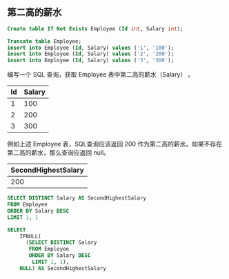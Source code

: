 ## 第二高的薪水

```sql
Create table If Not Exists Employee (Id int, Salary int);

Truncate table Employee;
insert into Employee (Id, Salary) values ('1', '100');
insert into Employee (Id, Salary) values ('2', '200');
insert into Employee (Id, Salary) values ('3', '300');
```

编写一个 SQL 查询，获取 Employee 表中第二高的薪水（Salary） 。

| Id | Salary |
|----|--------|
| 1  | 100    |
| 2  | 200    |
| 3  | 300    |


例如上述 Employee 表，SQL查询应该返回 200 作为第二高的薪水。如果不存在第二高的薪水，那么查询应返回 null。

| SecondHighestSalary |
|---------------------|
| 200                 |


```sql
SELECT DISTINCT Salary AS SecondHighestSalary
FROM Employee
ORDER BY Salary DESC
LIMIT 1, 1
```

```sql
SELECT
    IFNULL(
      (SELECT DISTINCT Salary
       FROM Employee
       ORDER BY Salary DESC
        LIMIT 1, 1),
    NULL) AS SecondHighestSalary
```

